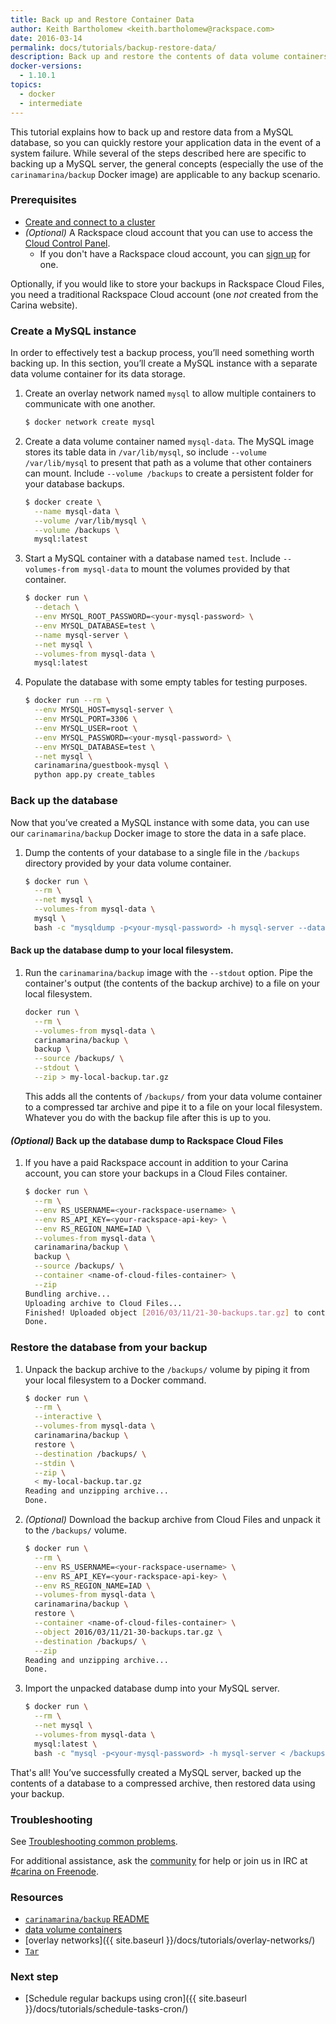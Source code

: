 ```yaml
---
title: Back up and Restore Container Data
author: Keith Bartholomew <keith.bartholomew@rackspace.com>
date: 2016-03-14
permalink: docs/tutorials/backup-restore-data/
description: Back up and restore the contents of data volume containers
docker-versions:
  - 1.10.1
topics:
  - docker
  - intermediate
---
```


This tutorial explains how to back up and restore data from a MySQL database, so you can quickly restore your application data in the event of a system failure. While several of the steps described here are specific to backing up a MySQL server, the general concepts (especially the use of the `carinamarina/backup` Docker image) are applicable to any backup scenario.

### Prerequisites

* [Create and connect to a cluster](/docs/tutorials/create-connect-cluster/)
* _(Optional)_ A Rackspace cloud account that you can use to access the [Cloud Control Panel](https://mycloud.rackspace.com/).
  * If you don't have a Rackspace cloud account, you can [sign up](https://www.rackspace.com/cloud) for one.


Optionally, if you would like to store your backups in Rackspace Cloud Files, you need a traditional Rackspace Cloud account (one _not_ created from the Carina website).

### Create a MySQL instance

In order to effectively test a backup process, you’ll need something worth backing up. In this section, you’ll create a MySQL instance with a separate data volume container for its data storage.

1. Create an overlay network named `mysql` to allow multiple containers to communicate with one another.

    ```bash
    $ docker network create mysql
    ```

1. Create a data volume container named `mysql-data`. The MySQL image stores its table data in `/var/lib/mysql`, so include `--volume /var/lib/mysql` to present that path as a volume that other containers can mount. Include `--volume /backups` to create a persistent folder for your database backups.

    ```bash
    $ docker create \
      --name mysql-data \
      --volume /var/lib/mysql \
      --volume /backups \
      mysql:latest
    ```

1. Start a MySQL container with a database named `test`. Include `--volumes-from mysql-data` to mount the volumes provided by that container.

    ```bash
    $ docker run \
      --detach \
      --env MYSQL_ROOT_PASSWORD=<your-mysql-password> \
      --env MYSQL_DATABASE=test \
      --name mysql-server \
      --net mysql \
      --volumes-from mysql-data \
      mysql:latest
    ```

1. Populate the database with some empty tables for testing purposes.

    ```bash
    $ docker run --rm \
      --env MYSQL_HOST=mysql-server \
      --env MYSQL_PORT=3306 \
      --env MYSQL_USER=root \
      --env MYSQL_PASSWORD=<your-mysql-password> \
      --env MYSQL_DATABASE=test \
      --net mysql \
      carinamarina/guestbook-mysql \
      python app.py create_tables
    ```

### Back up the database

Now that you’ve created a MySQL instance with some data, you can use our `carinamarina/backup` Docker image to store the data in a safe place.

1. Dump the contents of your database to a single file in the `/backups` directory provided by your data volume container.

    ```bash
    $ docker run \
      --rm \
      --net mysql \
      --volumes-from mysql-data \
      mysql \
      bash -c "mysqldump -p<your-mysql-password> -h mysql-server --databases test > /backups/test.sql"
    ```

#### Back up the database dump to your local filesystem.

1. Run the `carinamarina/backup` image with the `--stdout` option. Pipe the container's output (the contents of the backup archive) to a file on your local filesystem.

    ```bash
    docker run \
      --rm \
      --volumes-from mysql-data \
      carinamarina/backup \
      backup \
      --source /backups/ \
      --stdout \
      --zip > my-local-backup.tar.gz
    ```

    This adds all the contents of `/backups/` from your data volume container to a compressed tar archive and pipe it to a file on your local filesystem. Whatever you do with the backup file after this is up to you.

#### _(Optional)_ Back up the database dump to Rackspace Cloud Files

1. If you have a paid Rackspace account in addition to your Carina account, you can store your backups in a Cloud Files container.

    ```bash
    $ docker run \
      --rm \
      --env RS_USERNAME=<your-rackspace-username> \
      --env RS_API_KEY=<your-rackspace-api-key> \
      --env RS_REGION_NAME=IAD \
      --volumes-from mysql-data \
      carinamarina/backup \
      backup \
      --source /backups/ \
      --container <name-of-cloud-files-container> \
      --zip
    Bundling archive...
    Uploading archive to Cloud Files...
    Finished! Uploaded object [2016/03/11/21-30-backups.tar.gz] to container [<name-of-cloud-files-container>] in now
    Done.
    ```



### Restore the database from your backup

1. Unpack the backup archive to the `/backups/` volume by piping it from your local filesystem to a Docker command.

    ```bash
    $ docker run \
      --rm \
      --interactive \
      --volumes-from mysql-data \
      carinamarina/backup \
      restore \
      --destination /backups/ \
      --stdin \
      --zip \
      < my-local-backup.tar.gz
    Reading and unzipping archive...
    Done.
    ```

1. _(Optional)_ Download the backup archive from Cloud Files and unpack it to the `/backups/` volume.

    ```bash
    $ docker run \
      --rm \
      --env RS_USERNAME=<your-rackspace-username> \
      --env RS_API_KEY=<your-rackspace-api-key> \
      --env RS_REGION_NAME=IAD \
      --volumes-from mysql-data \
      carinamarina/backup \
      restore \
      --container <name-of-cloud-files-container> \
      --object 2016/03/11/21-30-backups.tar.gz \
      --destination /backups/ \
      --zip
    Reading and unzipping archive...
    Done.
    ```

1. Import the unpacked database dump into your MySQL server.

    ```bash
    $ docker run \
      --rm \
      --net mysql \
      --volumes-from mysql-data \
      mysql:latest \
      bash -c "mysql -p<your-mysql-password> -h mysql-server < /backups/test.sql"
    ```

That's all! You’ve successfully created a MySQL server, backed up the contents of a database to a compressed archive, then restored data using your backup.

### Troubleshooting

See [Troubleshooting common problems]({{site.baseurl}}/docs/troubleshooting/common-problems/).

For additional assistance, ask the [community](https://community.getcarina.com/) for help or join us in IRC at [#carina on Freenode](http://webchat.freenode.net/?channels=carina).

### Resources

* [`carinamarina/backup` README](https://hub.docker.com/r/carinamarina/backup/)
* [data volume containers](/docs/tutorials/data-volume-containers/)
* [overlay networks]({{ site.baseurl }}/docs/tutorials/overlay-networks/)
* <a href="https://en.wikipedia.org/wiki/Tar_(computing)"><code>Tar</code></a>

### Next step

* [Schedule regular backups using cron]({{ site.baseurl }}/docs/tutorials/schedule-tasks-cron/)
